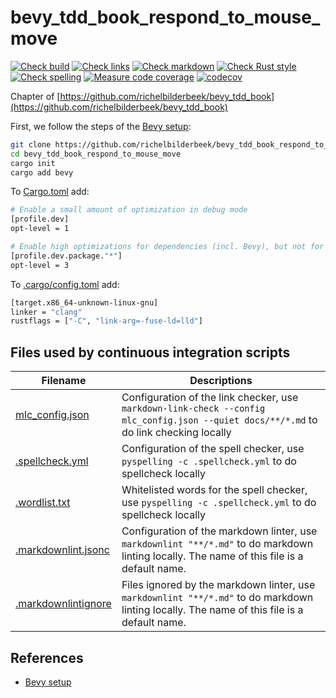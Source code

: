 # bevy_tdd_book_respond_to_mouse_move

[![Check build](https://github.com/richelbilderbeek/bevy_tdd_book_respond_to_mouse_move/actions/workflows/check_build.yaml/badge.svg?branch=master)](https://github.com/richelbilderbeek/bevy_tdd_book_respond_to_mouse_move/actions/workflows/check_build.yaml)
[![Check links](https://github.com/richelbilderbeek/bevy_tdd_book_respond_to_mouse_move/actions/workflows/check_links.yaml/badge.svg?branch=master)](https://github.com/richelbilderbeek/bevy_tdd_book_respond_to_mouse_move/actions/workflows/check_links.yaml)
[![Check markdown](https://github.com/richelbilderbeek/bevy_tdd_book_respond_to_mouse_move/actions/workflows/check_markdown.yaml/badge.svg?branch=master)](https://github.com/richelbilderbeek/bevy_tdd_book_respond_to_mouse_move/actions/workflows/check_markdown.yaml)
[![Check Rust style](https://github.com/richelbilderbeek/bevy_tdd_book_respond_to_mouse_move/actions/workflows/check_rust_style.yaml/badge.svg?branch=master)](https://github.com/richelbilderbeek/bevy_tdd_book_respond_to_mouse_move/actions/workflows/check_rust_style.yaml)
[![Check spelling](https://github.com/richelbilderbeek/bevy_tdd_book_respond_to_mouse_move/actions/workflows/check_spelling.yaml/badge.svg?branch=master)](https://github.com/richelbilderbeek/bevy_tdd_book_respond_to_mouse_move/actions/workflows/check_spelling.yaml)
[![Measure code coverage](https://github.com/richelbilderbeek/bevy_tdd_book_respond_to_mouse_move/actions/workflows/measure_codecov.yaml/badge.svg?branch=master)](https://github.com/richelbilderbeek/bevy_tdd_book_respond_to_mouse_move/actions/workflows/measure_codecov.yaml)
[![codecov](https://codecov.io/gh/richelbilderbeek/bevy_tdd_book_respond_to_mouse_move/graph/badge.svg?token=XAVFZYDQKZ)](https://codecov.io/gh/richelbilderbeek/bevy_tdd_book_respond_to_mouse_move)

Chapter of [https://github.com/richelbilderbeek/bevy_tdd_book](https://github.com/richelbilderbeek/bevy_tdd_book)

First, we follow the steps of the [Bevy setup](https://bevyengine.org/learn/quick-start/getting-started/setup/):

```bash
git clone https://github.com/richelbilderbeek/bevy_tdd_book_respond_to_mouse_move
cd bevy_tdd_book_respond_to_mouse_move
cargo init
cargo add bevy
```

To [Cargo.toml](Cargo.toml) add:

```bash
# Enable a small amount of optimization in debug mode
[profile.dev]
opt-level = 1

# Enable high optimizations for dependencies (incl. Bevy), but not for our code:
[profile.dev.package."*"]
opt-level = 3
```

To [.cargo/config.toml](.cargo/config.toml) add:

```bash
[target.x86_64-unknown-linux-gnu]
linker = "clang"
rustflags = ["-C", "link-arg=-fuse-ld=lld"]
```

## Files used by continuous integration scripts

Filename                                  |Descriptions
------------------------------------------|--------------------------------------------------------------------------------------------------------------------------------------
[mlc_config.json](mlc_config.json)        |Configuration of the link checker, use `markdown-link-check --config mlc_config.json --quiet docs/**/*.md` to do link checking locally
[.spellcheck.yml](.spellcheck.yml)        |Configuration of the spell checker, use `pyspelling -c .spellcheck.yml` to do spellcheck locally
[.wordlist.txt](.wordlist.txt)            |Whitelisted words for the spell checker, use `pyspelling -c .spellcheck.yml` to do spellcheck locally
[.markdownlint.jsonc](.markdownlint.jsonc)|Configuration of the markdown linter, use `markdownlint "**/*.md"` to do markdown linting locally. The name of this file is a default name.
[.markdownlintignore](.markdownlintignore)|Files ignored by the markdown linter, use `markdownlint "**/*.md"` to do markdown linting locally. The name of this file is a default name.

## References

* [Bevy setup](https://bevyengine.org/learn/quick-start/getting-started/setup/)
